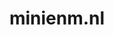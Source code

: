 ---
layout: post
title:  "minienm.nl"
internal_url:  "/dutchgov/minienm.nl.html"
categories: dutchgov
---